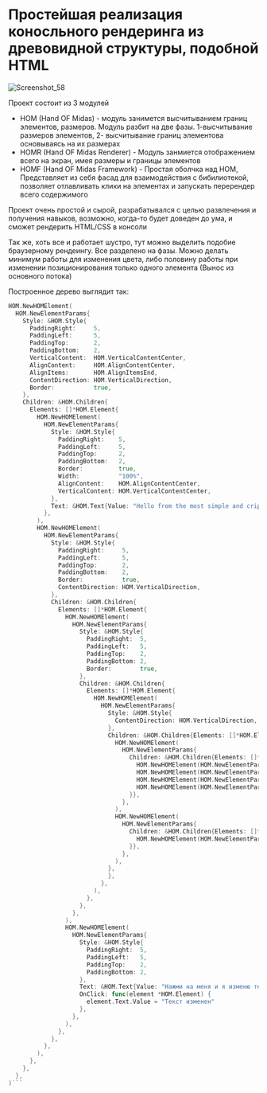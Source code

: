 # Простейшая реализация коносльного рендеринга из древовидной структуры, подобной HTML

![Screenshot_58](https://user-images.githubusercontent.com/67334706/175764324-d611c2eb-0110-4fc5-a9be-1d41d082dc03.png)

Проект состоит из 3 модулей

- HOM (Hand OF Midas) - модуль занимется высчитыванием границ элементов, размеров. Модуль разбит на две фазы. 1-высчитывание размеров элементов, 2- высчитывание границ элементова основываясь на их размерах
- HOMR (Hand OF Midas Renderer) - Модуль занмиется отображением всего на экран, имея размеры и границы элементов
- HOMF (Hand OF Midas Framework) - Простая оболчка над HOM, Представляет из себя фасад для взаимодействия с бибилиотекой, позволяет отлавливать клики на элементах и запускать перерендер всего содержимого 

Проект очень простой и сырой, разрабатывался с целью развлечения и получения навыков, возможно, когда-то будет доведен до ума, и сможет рендерить HTML/CSS в консоли

Так же, хоть все и работает шустро, тут можно выделить подобие браузерному рендеингу. Все разделено на фазы.
Можно делать минимум работы для изменения цвета, либо половину работы при изменении позиционирования только одного элемента (Вынос из основного потока)

Построенное дерево выглядит так:

```go
HOM.NewHOMElement(
  HOM.NewElementParams{
    Style: &HOM.Style{
      PaddingRight:     5,
      PaddingLeft:      5,
      PaddingTop:       2,
      PaddingBottom:    2,
      VerticalContent:  HOM.VerticalContentCenter,
      AlignContent:     HOM.AlignContentCenter,
      AlignItems:       HOM.AlignItemsEnd,
      ContentDirection: HOM.VerticalDirection,
      Border:           true,
    },
    Children: &HOM.Children{
      Elements: []*HOM.Element{
        HOM.NewHOMElement(
          HOM.NewElementParams{
            Style: &HOM.Style{
              PaddingRight:    5,
              PaddingLeft:     5,
              PaddingTop:      2,
              PaddingBottom:   2,
              Border:          true,
              Width:           "100%",
              AlignContent:    HOM.AlignContentCenter,
              VerticalContent: HOM.VerticalContentCenter,
            },
            Text: &HOM.Text{Value: "Hello from the most simple and crippled console renderer in the world!"},
          },
        ),
        HOM.NewHOMElement(
          HOM.NewElementParams{
            Style: &HOM.Style{
              PaddingRight:     5,
              PaddingLeft:      5,
              PaddingTop:       2,
              PaddingBottom:    2,
              Border:           true,
              ContentDirection: HOM.VerticalDirection,
            },
            Children: &HOM.Children{
              Elements: []*HOM.Element{
                HOM.NewHOMElement(
                  HOM.NewElementParams{
                    Style: &HOM.Style{
                      PaddingRight:  5,
                      PaddingLeft:   5,
                      PaddingTop:    2,
                      PaddingBottom: 2,
                      Border:        true,
                    },
                    Children: &HOM.Children{
                      Elements: []*HOM.Element{
                        HOM.NewHOMElement(
                          HOM.NewElementParams{
                            Style: &HOM.Style{
                              ContentDirection: HOM.VerticalDirection,
                            },
                            Children: &HOM.Children{Elements: []*HOM.Element{
                              HOM.NewHOMElement(
                                HOM.NewElementParams{
                                  Children: &HOM.Children{Elements: []*HOM.Element{
                                    HOM.NewHOMElement(HOM.NewElementParams{ID: "1", Text: &HOM.Text{Value: "hello"}}),
                                    HOM.NewHOMElement(HOM.NewElementParams{Text: &HOM.Text{Value: "hello"}}),
                                    HOM.NewHOMElement(HOM.NewElementParams{Text: &HOM.Text{Value: "hello"}}),
                                    HOM.NewHOMElement(HOM.NewElementParams{Text: &HOM.Text{Value: "hello"}}),
                                  }},
                                },
                              ),
                              HOM.NewHOMElement(
                                HOM.NewElementParams{
                                  Children: &HOM.Children{Elements: []*HOM.Element{
                                    HOM.NewHOMElement(HOM.NewElementParams{Text: &HOM.Text{Value: "Some Text"}}),
                                  }},
                                },
                              ),
                            },
                            },
                          },
                        ),
                      },
                    },
                  },
                ),
                HOM.NewHOMElement(
                  HOM.NewElementParams{
                    Style: &HOM.Style{
                      PaddingRight:  5,
                      PaddingLeft:   5,
                      PaddingTop:    2,
                      PaddingBottom: 2,
                    },
                    Text: &HOM.Text{Value: "Нажми на меня и я изменю текст"},
                    OnClick: func(element *HOM.Element) {
                      element.Text.Value = "Текст изменен"
                    },
                  },
                ),
              },
            },
          },
        ),
      },
    },
  },
)```
